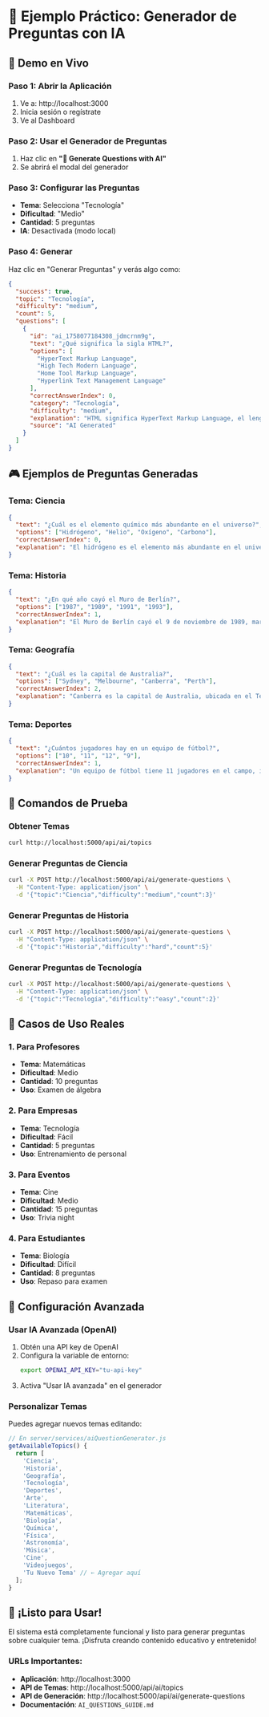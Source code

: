 # 🤖 Ejemplo Práctico: Generador de Preguntas con IA

## 🎯 **Demo en Vivo**

### **Paso 1: Abrir la Aplicación**
1. Ve a: http://localhost:3000
2. Inicia sesión o regístrate
3. Ve al Dashboard

### **Paso 2: Usar el Generador de Preguntas**
1. Haz clic en **"🤖 Generate Questions with AI"**
2. Se abrirá el modal del generador

### **Paso 3: Configurar las Preguntas**
- **Tema**: Selecciona "Tecnología"
- **Dificultad**: "Medio"
- **Cantidad**: 5 preguntas
- **IA**: Desactivada (modo local)

### **Paso 4: Generar**
Haz clic en "Generar Preguntas" y verás algo como:

```json
{
  "success": true,
  "topic": "Tecnología",
  "difficulty": "medium",
  "count": 5,
  "questions": [
    {
      "id": "ai_1758077184308_jdmcrnm9g",
      "text": "¿Qué significa la sigla HTML?",
      "options": [
        "HyperText Markup Language",
        "High Tech Modern Language", 
        "Home Tool Markup Language",
        "Hyperlink Text Management Language"
      ],
      "correctAnswerIndex": 0,
      "category": "Tecnología",
      "difficulty": "medium",
      "explanation": "HTML significa HyperText Markup Language, el lenguaje estándar para crear páginas web.",
      "source": "AI Generated"
    }
  ]
}
```

## 🎮 **Ejemplos de Preguntas Generadas**

### **Tema: Ciencia**
```json
{
  "text": "¿Cuál es el elemento químico más abundante en el universo?",
  "options": ["Hidrógeno", "Helio", "Oxígeno", "Carbono"],
  "correctAnswerIndex": 0,
  "explanation": "El hidrógeno es el elemento más abundante en el universo, representando aproximadamente el 75% de toda la materia."
}
```

### **Tema: Historia**
```json
{
  "text": "¿En qué año cayó el Muro de Berlín?",
  "options": ["1987", "1989", "1991", "1993"],
  "correctAnswerIndex": 1,
  "explanation": "El Muro de Berlín cayó el 9 de noviembre de 1989, marcando el fin de la Guerra Fría."
}
```

### **Tema: Geografía**
```json
{
  "text": "¿Cuál es la capital de Australia?",
  "options": ["Sydney", "Melbourne", "Canberra", "Perth"],
  "correctAnswerIndex": 2,
  "explanation": "Canberra es la capital de Australia, ubicada en el Territorio de la Capital Australiana."
}
```

### **Tema: Deportes**
```json
{
  "text": "¿Cuántos jugadores hay en un equipo de fútbol?",
  "options": ["10", "11", "12", "9"],
  "correctAnswerIndex": 1,
  "explanation": "Un equipo de fútbol tiene 11 jugadores en el campo, incluyendo el portero."
}
```

## 🚀 **Comandos de Prueba**

### **Obtener Temas**
```bash
curl http://localhost:5000/api/ai/topics
```

### **Generar Preguntas de Ciencia**
```bash
curl -X POST http://localhost:5000/api/ai/generate-questions \
  -H "Content-Type: application/json" \
  -d '{"topic":"Ciencia","difficulty":"medium","count":3}'
```

### **Generar Preguntas de Historia**
```bash
curl -X POST http://localhost:5000/api/ai/generate-questions \
  -H "Content-Type: application/json" \
  -d '{"topic":"Historia","difficulty":"hard","count":5}'
```

### **Generar Preguntas de Tecnología**
```bash
curl -X POST http://localhost:5000/api/ai/generate-questions \
  -H "Content-Type: application/json" \
  -d '{"topic":"Tecnología","difficulty":"easy","count":2}'
```

## 🎯 **Casos de Uso Reales**

### **1. Para Profesores**
- **Tema**: Matemáticas
- **Dificultad**: Medio
- **Cantidad**: 10 preguntas
- **Uso**: Examen de álgebra

### **2. Para Empresas**
- **Tema**: Tecnología
- **Dificultad**: Fácil
- **Cantidad**: 5 preguntas
- **Uso**: Entrenamiento de personal

### **3. Para Eventos**
- **Tema**: Cine
- **Dificultad**: Medio
- **Cantidad**: 15 preguntas
- **Uso**: Trivia night

### **4. Para Estudiantes**
- **Tema**: Biología
- **Dificultad**: Difícil
- **Cantidad**: 8 preguntas
- **Uso**: Repaso para examen

## 🔧 **Configuración Avanzada**

### **Usar IA Avanzada (OpenAI)**
1. Obtén una API key de OpenAI
2. Configura la variable de entorno:
   ```bash
   export OPENAI_API_KEY="tu-api-key"
   ```
3. Activa "Usar IA avanzada" en el generador

### **Personalizar Temas**
Puedes agregar nuevos temas editando:
```javascript
// En server/services/aiQuestionGenerator.js
getAvailableTopics() {
  return [
    'Ciencia',
    'Historia',
    'Geografía',
    'Tecnología',
    'Deportes',
    'Arte',
    'Literatura',
    'Matemáticas',
    'Biología',
    'Química',
    'Física',
    'Astronomía',
    'Música',
    'Cine',
    'Videojuegos',
    'Tu Nuevo Tema' // ← Agregar aquí
  ];
}
```

## 🎉 **¡Listo para Usar!**

El sistema está completamente funcional y listo para generar preguntas sobre cualquier tema. ¡Disfruta creando contenido educativo y entretenido!

### **URLs Importantes:**
- **Aplicación**: http://localhost:3000
- **API de Temas**: http://localhost:5000/api/ai/topics
- **API de Generación**: http://localhost:5000/api/ai/generate-questions
- **Documentación**: `AI_QUESTIONS_GUIDE.md`

